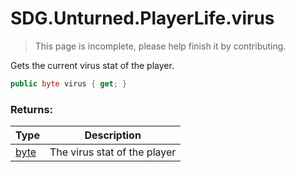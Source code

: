 # SDG.Unturned.PlayerLife.virus

> This page is incomplete, please help finish it by contributing.

Gets the current virus stat of the player.

```csharp
public byte virus { get; }
```

### Returns:

Type | Description
------------ | -------------
[byte](https://docs.microsoft.com/en-us/dotnet/api/system.byte?view=netframework-3.5) | The virus stat of the player